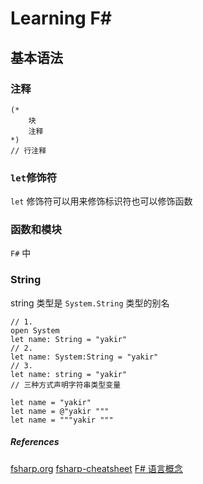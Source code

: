 # Learning F\# #

## 基本语法

### 注释

```F#
(* 
    块
    注释
*)
// 行注释
```

### `let`修饰符

`let` 修饰符可以用来修饰标识符也可以修饰函数


### 函数和模块
`F#` 中

### String
string 类型是 `System.String` 类型的别名
```F#
// 1.
open System
let name: String = "yakir"
// 2.
let name: System:String = "yakir"
// 3.
let name: string = "yakir"
// 三种方式声明字符串类型变量

let name = "yakir"
let name = @"yakir """
let name = """yakir """
```


##### References
[fsharp.org](http://fsharp.org)
[fsharp-cheatsheet](http://dungpa.github.io/fsharp-cheatsheet/)
[F# 语言概念](https://docs.microsoft.com/zh-cn/dotnet/fsharp/language-reference/index)